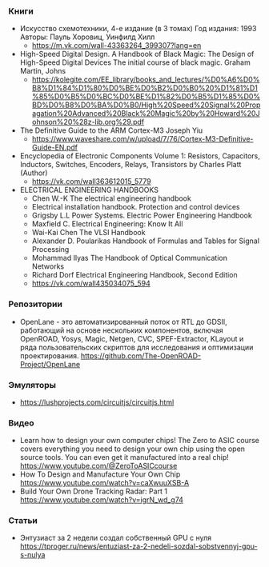 
### Книги

- Искусство схемотехники, 4-е издание (в 3 томах) Год издания: 1993 Авторы: Пауль Хоровиц, Уинфилд Хилл 
    - https://m.vk.com/wall-43363264_399307?lang=en
- High-Speed Digital Design. A Handbook of Black Magic: The Design of High-Speed Digital Devices The initial course of black magic. Graham Martin, Johns
    - https://kolegite.com/EE_library/books_and_lectures/%D0%A6%D0%B8%D1%84%D1%80%D0%BE%D0%B2%D0%B0%20%D1%81%D1%85%D0%B5%D0%BC%D0%BE%D1%82%D0%B5%D1%85%D0%BD%D0%B8%D0%BA%D0%B0/High%20Speed%20Signal%20Propagation%20Advanced%20Black%20Magic%20by%20Howard%20Johnson%20%28z-lib.org%29.pdf
- The Definitive Guide to the ARM Cortex-M3 Joseph Yiu
    - https://www.waveshare.com/w/upload/7/76/Cortex-M3-Definitive-Guide-EN.pdf
- Encyclopedia of Electronic Components Volume 1: Resistors, Capacitors, Inductors, Switches, Encoders, Relays, Transistors by Charles Platt  (Author)
    - https://vk.com/wall363612015_5779
- ELECTRICAL ENGINEERING HANDBOOKS
    - Chen W.-K The electrical engineering handbook
    - Electrical installation handbook. Protection and control devices
    - Grigsby L.L Power Systems. Electric Power Engineering Handbook
    - Maxfield С. Electrical Engineering: Know It All
    - Wai-Kai Chen The VLSI Handbook
    - Alexander D. Poularikas Handbook of Formulas and Tables for Signal Processing 
    - Mohammad Ilyas The Handbook of Optical Communication Networks
    - Richard Dorf Electrical Engineering Handbook, Second Edition
    - https://vk.com/wall435034075_594

### Репозитории

- OpenLane - это автоматизированный поток от RTL до GDSII, работающий на основе нескольких компонентов, включая OpenROAD, Yosys, Magic, Netgen, CVC, SPEF-Extractor, KLayout и ряда пользовательских скриптов для исследования и оптимизации проектирования. https://github.com/The-OpenROAD-Project/OpenLane

### Эмуляторы

- https://lushprojects.com/circuitjs/circuitjs.html

### Видео

- Learn how to design your own computer chips! The Zero to ASIC course covers everything you need to design your own chip using the open source tools. You can even get it manufactured into a real chip! https://www.youtube.com/@ZeroToASICcourse
- How To Design and Manufacture Your Own Chip https://www.youtube.com/watch?v=caXwuuXSB-A
- Build Your Own Drone Tracking Radar: Part 1 https://www.youtube.com/watch?v=igrN_wd_g74

### Статьи

- Энтузиаст за 2 недели создал собственный GPU с нуля https://tproger.ru/news/entuziast-za-2-nedeli-sozdal-sobstvennyj-gpu-s-nulya